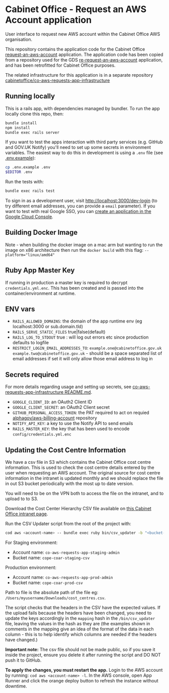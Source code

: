 Cabinet Office - Request an AWS Account application
===============================================

User interface to request new AWS account within the Cabinet Office AWS organisation.

This repository contains the application code for the Cabinet Office [request-an-aws-account](https://github.com/cabinetoffice/request-an-aws-account) application. The application code has been copied from a repository used for the GDS [re-request-an-aws-account](https://github.com/alphagov/re-request-an-aws-account) application, and has been retrofitted for Cabinet Office purposes.


The related infrastructure for this application is in a separate repository [cabinetoffice/co-aws-requests-app-infrastructure](https://github.com/cabinetoffice/co-aws-requests-app-infrastructure)


Running locally
---------------

This is a rails app, with dependencies managed by bundler. To run the app locally clone this repo, then:

```sh
bundle install
npm install
bundle exec rails server
```

If you want to test the apps interaction with third party services (e.g. GitHub
and GOV.UK Notify) you'll need to set up some secrets in environment variables.
The easiest way to do this in development is using a `.env` file (see [.env.example](.env.example)):

```sh
cp .env.example .env
$EDITOR .env
```

Run the tests with:

```sh
bundle exec rails test
```

To sign in as a development user, visit <http://localhost:3000/dev-login> (to try different email addresses, you can provide a `email` parameter). If you want to test with real Google SSO, you can [create an application in the Google Cloud Console](https://console.developers.google.com/apis/credentials).


Building Docker Image
--------------------

Note - when building the docker image on a mac arm but wanting to run the image on x86 architecture then run the `docker build` with this flag: `--platform="linux/amd64"`

Ruby App Master Key
-------------------

If running in production a master key is required to decrypt `credentials.yml.enc`. This has been created and is passed into the container/environment at runtime.


ENV vars
--------

  - `RAILS_ALLOWED_DOMAINS`: the domain of the app runtime env (eg localhost:3000 or sub.domain.tld)
  - `RAILS_SERVE_STATIC_FILES` true|false(default)
  - `RAILS_LOG_TO_STDOUT` true : will log out errors etc since production defaults to logfile
  - `RESTRICT_LOGIN_EMAIL_ADDRESSES_TO`: `example.one@cabinetoffice.gov.uk example.two@cabinetoffice.gov.uk` - should be a space separated list of email addresses if set it will only allow those email address to log in

Secrets required
-----------

For more details regarding usage and setting up secrets, see [co-aws-requests-app-infrastructure README.md](https://github.com/cabinetoffice/co-aws-requests-app-infrastructure/blob/main/README.md).

  - `GOOGLE_CLIENT_ID`: an OAuth2 Client ID
  - `GOOGLE_CLIENT_SECRET`: an OAuth2 Client secret
  - `GITHUB_PERSONAL_ACCESS_TOKEN`: the PAT required to act on requied [alphagov/aws-billing-account](https://github.com/alphagov/aws-billing-account) repository
  - `NOTIFY_API_KEY`: a key to use the Notify API to send emails
  - `RAILS_MASTER_KEY`: the key that has been used to encode `config/credentials.yml.enc`

Updating the Cost Centre Information
-----------

We have a csv file in S3 which contains the Cabinet Office cost centre information. This is used to check the cost centre details entered by the user when requesting an AWS account. The original source for cost centre information in the intranet is updated monthly and we should replace the file in out S3 bucket periodically with the most up to date version.

You will need to be on the VPN both to access the file on the intranet, and to upload to to S3. 

Download the Cost Center Hierarchy CSV file available on [this Cabinet Office intranet page](https://intranet.cabinetoffice.gov.uk/managing-people-and-services/corporate-services-directory/cdt-information-hub/co-reporting/cabinet-office-cost-centres/).

Run the CSV Updater script from the root of the project with:
```sh
cod aws <account-name> -- bundle exec ruby bin/csv_updater -b "<bucket-name>" -f "<path-to-file>"
```
For Staging environment:
- Account name: ```co-aws-requests-app-staging-admin```
- Bucket name: ```cope-coar-staging-csv```

Production environment:
- Account name: ```co-aws-requests-app-prod-admin```
- Bucket name: ```cope-coar-prod-csv```

Path to file is the absolute path of the file eg: ```/Users/myusername/Downloads/cost_centres.csv```.

The script checks that the headers in the CSV have the expected values. If the upload fails because the headers have been changed, you need to update the keys accordingly in the ```mapping``` hash in the ```/bin/csv_updater``` file, leaving the values in the hash as they are (the examples shown in comments in the mapping give an idea of the format of the data in each column - this is to help identify which columns are needed if the headers have changed.)  

**Important note:** The csv file should not be made public, so if you save it inside the project, ensure you delete it after running the script and DO NOT push it to GitHub. 

**To apply the changes, you must restart the app.** 
Login to the AWS account by running: ```cod aws <account-name> -l```.
In the AWS console, open App Runner and click the orange deploy button to refresh the instance without downtime.
